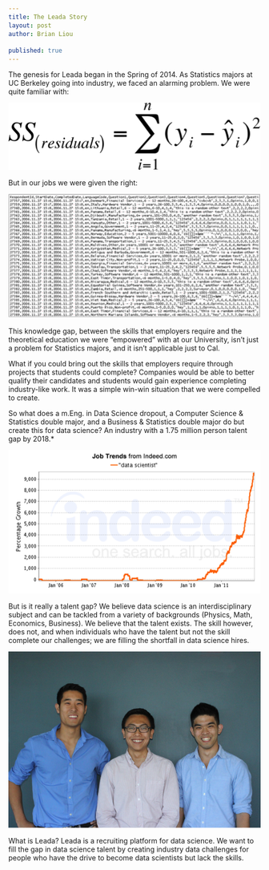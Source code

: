 ```yaml
---
title: The Leada Story
layout: post
author: Brian Liou

published: true
---
```


The genesis for Leada began in the Spring of 2014. As Statistics majors at UC Berkeley going into industry, we faced an alarming problem. We were quite familiar with:

![Alt text](/assets/images/The_Leada_Story/Statproof.png)

But in our jobs we were given the right:

![Alt text](/assets/images/The_Leada_Story/data.png)


This knowledge gap, between the skills that employers require and the theoretical education we were “empowered” with at our University, isn’t just a problem for Statistics majors, and it isn’t applicable just to Cal.

What if you could bring out the skills that employers require through projects that students could complete? Companies would be able to better qualify their candidates and students would gain experience completing industry-like work. It was a simple win-win situation that we were compelled to create.

So what does a m.Eng. in Data Science dropout, a Computer Science & Statistics double major, and a Business & Statistics double major do but create this for data science? An industry with a 1.75 million person talent gap by 2018.*

![Alt text](/assets/images/The_Leada_Story/DSjobs.png)

But is it really a talent gap? We believe data science is an interdisciplinary subject and can be tackled from a variety of backgrounds (Physics, Math, Economics, Business). We believe that the talent exists. The skill however, does not, and when individuals who have the talent but not the skill complete our challenges; we are filling the shortfall in data science hires.

![Alt text](/assets/images/The_Leada_Story/Group_shot.png)

What is Leada? Leada is a recruiting platform for data science. We want to fill the gap in data science talent by creating industry data challenges for people who have the drive to become data scientists but lack the skills.
